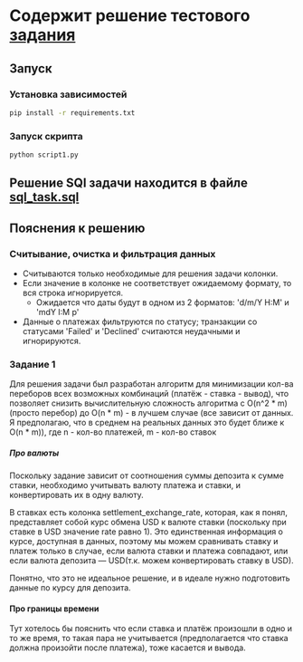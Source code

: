 # Содержит решение тестового [задания](task.txt)
## Запуск

### Установка зависимостей

```sh
pip install -r requirements.txt
```

### Запуск скрипта

```sh
python script1.py
```

## Решение SQl задачи находится в файле [sql_task.sql](sql_task.sql)

## Пояснения к решению

### Считывание, очистка и фильтрация данных

- Считываются только необходимые для решения задачи колонки.
- Если значение в колонке не соответствует ожидаемому формату, то вся строка игнорируется.
    * Ожидается что даты будут в одном из 2 форматов: 'd/m/Y H:M' и 'mdY I:M p'
- Данные о платежах фильтруются по статусу; транзакции со статусами 'Failed' и 'Declined' считаются неудачными и игнорируются.

### Задание 1

Для решения задачи был разработан алгоритм для минимизации кол-ва переборов всех возможных комбинаций
(платёж - ставка - вывод), что позволяет снизить вычислительную сложность алгоритма с O(n^2 * m) (просто перебор) до
O(n * m) - в лучшем случае (все зависит от данных. Я предполагаю, что в среднем на реальных данных это будет
ближе к O(n * m)), где n - кол-во платежей, m - кол-во ставок

##### Про валюты

Поскольку задание зависит от соотношения суммы депозита к сумме ставки, необходимо учитывать валюту платежа и ставки, и
конвертировать их в одну валюту.

В ставках есть колонка settlement_exchange_rate, которая, как я понял, представляет собой курс обмена USD к валюте
ставки (поскольку при ставке в USD значение rate равно 1). Это единственная информация о курсе, доступная в данных, поэтому
мы можем сравнивать ставку и платеж только в случае, если валюта ставки и платежа совпадают, или если валюта депозита —
USD(т.к. можем конвертировать ставку в USD).

Понятно, что это не идеальное решение, и в идеале нужно подготовить данные по курсу для депозита.

#### Про границы времени

Тут хотелось бы пояснить что если ставка и платёж произошли в одно и то же время, то такая пара не учитывается
(предполагается что ставка должна произойти после платежа), тоже касается и вывода.